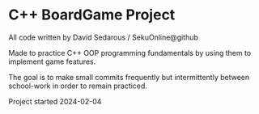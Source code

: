 ﻿# C++ BoardGame Project
 
 All code written by David Sedarous / SekuOnline@github 
 
 Made to practice C++ OOP programming fundamentals by using them to implement game features.
 
 The goal is to make small commits frequently but intermittently between school-work in order to remain practiced.
 
 Project started 2024-02-04
